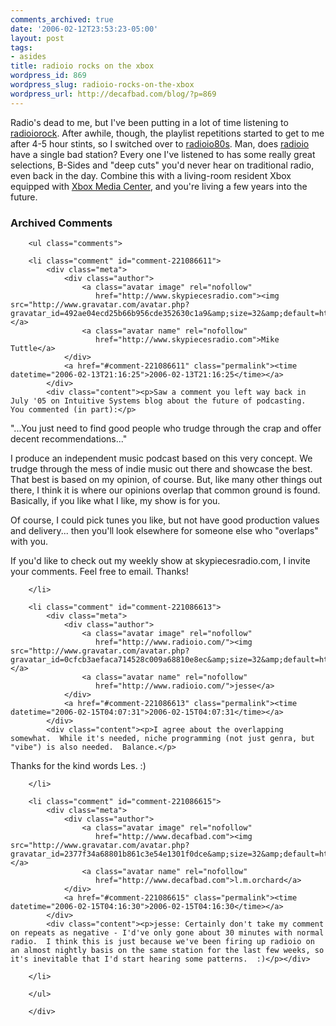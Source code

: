 ```yaml
---
comments_archived: true
date: '2006-02-12T23:53:23-05:00'
layout: post
tags:
- asides
title: radioio rocks on the xbox
wordpress_id: 869
wordpress_slug: radioio-rocks-on-the-xbox
wordpress_url: http://decafbad.com/blog/?p=869
---
```

Radio's dead to me, but I've been putting in a lot of time listening to <a href="http://www.radioio.com/radioiorock.php">radioiorock</a>.  After awhile, though, the playlist repetitions started to get to me after 4-5 hour stints, so I switched over to <a href="http://www.radioio.com/radioio80s.php">radioio80s</a>.  Man, does <a href="http://www.radioio.com">radioio</a> have a single bad station?  Every one I've listened to has some really great selections, B-Sides and "deep cuts" you'd never hear on traditional radio, even back in the day.  Combine this with a living-room resident Xbox equipped with <a href="http://www.xboxmediacenter.com/">Xbox Media Center</a>, and you're living a few years into the future.

<div id="comments" class="comments archived-comments">
            <h3>Archived Comments</h3>
            
        <ul class="comments">
            
        <li class="comment" id="comment-221086611">
            <div class="meta">
                <div class="author">
                    <a class="avatar image" rel="nofollow" 
                       href="http://www.skypiecesradio.com"><img src="http://www.gravatar.com/avatar.php?gravatar_id=492ae04ecd25b66b956cde352630c1a9&amp;size=32&amp;default=http://mediacdn.disqus.com/1320279820/images/noavatar32.png"/></a>
                    <a class="avatar name" rel="nofollow" 
                       href="http://www.skypiecesradio.com">Mike Tuttle</a>
                </div>
                <a href="#comment-221086611" class="permalink"><time datetime="2006-02-13T21:16:25">2006-02-13T21:16:25</time></a>
            </div>
            <div class="content"><p>Saw a comment you left way back in July '05 on Intuitive Systems blog about the future of podcasting.  You commented (in part):</p>

<p>"...You just need to find good people who trudge through the crap and offer decent recommendations..."</p>

<p>I produce an independent music podcast based on this very concept.  We trudge through the mess of indie music out there and showcase the best.  That best is based on my opinion, of course.  But, like many other things out there, I think it is where our opinions overlap that common ground is found.  Basically, if you like what I like, my show is for you.</p>

<p>Of course, I could pick tunes you like, but not have good production values and delivery... then you'll look elsewhere for someone else who "overlaps" with you.</p>

<p>If you'd like to check out my weekly show at skypiecesradio.com, I invite your comments.  Feel free to email.  Thanks!</p></div>
            
        </li>
    
        <li class="comment" id="comment-221086613">
            <div class="meta">
                <div class="author">
                    <a class="avatar image" rel="nofollow" 
                       href="http://www.radioio.com/"><img src="http://www.gravatar.com/avatar.php?gravatar_id=0cfcb3aefaca714528c009a68810e8ec&amp;size=32&amp;default=http://mediacdn.disqus.com/1320279820/images/noavatar32.png"/></a>
                    <a class="avatar name" rel="nofollow" 
                       href="http://www.radioio.com/">jesse</a>
                </div>
                <a href="#comment-221086613" class="permalink"><time datetime="2006-02-15T04:07:31">2006-02-15T04:07:31</time></a>
            </div>
            <div class="content"><p>I agree about the overlapping somewhat.  While it's needed, niche programming (not just genra, but "vibe") is also needed.  Balance.</p>

<p>Thanks for the kind words Les.  :)</p></div>
            
        </li>
    
        <li class="comment" id="comment-221086615">
            <div class="meta">
                <div class="author">
                    <a class="avatar image" rel="nofollow" 
                       href="http://www.decafbad.com"><img src="http://www.gravatar.com/avatar.php?gravatar_id=2377f34a68801b861c3e54e1301f0dce&amp;size=32&amp;default=http://mediacdn.disqus.com/1320279820/images/noavatar32.png"/></a>
                    <a class="avatar name" rel="nofollow" 
                       href="http://www.decafbad.com">l.m.orchard</a>
                </div>
                <a href="#comment-221086615" class="permalink"><time datetime="2006-02-15T04:16:30">2006-02-15T04:16:30</time></a>
            </div>
            <div class="content"><p>jesse: Certainly don't take my comment on repeats as negative - I'd've only gone about 30 minutes with normal radio.  I think this is just because we've been firing up radioio on an almost nightly basis on the same station for the last few weeks, so it's inevitable that I'd start hearing some patterns.  :)</p></div>
            
        </li>
    
        </ul>
    
        </div>
    